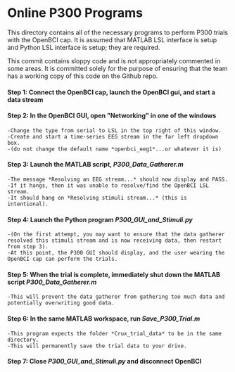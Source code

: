 # Online P300 Programs

This directory contains all of the necessary programs to perform P300 trials with the OpenBCI cap. It is assumed that MATLAB LSL interface is setup and Python LSL interface is setup; they are required.

This commit contains sloppy code and is not appropriately commented in some areas. It is committed solely for the purpose of ensuring that the team has a working copy of this code on the Github repo.

#### Step 1: Connect the OpenBCI cap, launch the OpenBCI gui, and start a data stream

#### Step 2: In the OpenBCI GUI, open "Networking" in one of the windows
	-Change the type from serial to LSL in the top right of this window.
	-Create and start a time-series EEG stream in the far left dropdown box.
	-(do not change the default name *openbci_eeg1*...or whatever it is)

#### Step 3: Launch the MATLAB script, *P300_Data_Gatherer.m*
	-The message *Resolving an EEG stream...* should now display and PASS.
	-If it hangs, then it was unable to resolve/find the OpenBCI LSL stream.
	-It should hang on *Resolving stimuli stream...* (this is intentional).

#### Step 4: Launch the Python program *P300_GUI_and_Stimuli.py*
	-(On the first attempt, you may want to ensure that the data gatherer resolved this stimuli stream and is now receiving data, then restart from step 3).
	-At this point, the P300 GUI should display, and the user wearing the OpenBCI cap can perform the trials.

#### Step 5: When the trial is complete, immediately shut down the MATLAB script *P300_Data_Gatherer.m*
	-This will prevent the data gatherer from gathering too much data and potentially overwriting good data.

#### Step 6: In the same MATLAB workspace, run *Save_P300_Trial.m*
	-This program expects the folder *Crux_trial_data* to be in the same directory.
	-This will permanently save the trial data to your drive.

#### Step 7: Close *P300_GUI_and_Stimuli.py* and disconnect OpenBCI
